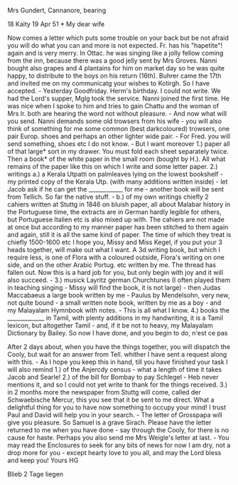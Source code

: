 Mrs Gundert, Cannanore, bearing

18 Kaity 19 Apr 51
 <Saturday>*
My dear wife

Now comes a letter which puts some trouble on your back but be not afraid you will do what you can and more is not expected. Fr. has his "hapetite"! again and is very merry. In Ottac. he was singing like a jolly fellow coming from the inn, because there was a good jelly sent by Mrs Groves. Nanni bought also grapes and 4 plantains for him on market day so he was quite happy, to distribute to the boys on his return (16th). Buhrer came the 17th and invited me on my communicatg your wishes to Kotirgh. So I have accepted. - Yesterday Goodfriday. Herm's birthday. I could not write. We had the Lord's supper, Mglg took the service. Nanni joined the first time. He was nice when I spoke to him and tries to gain Chattu and the woman of Mrs Ir. both are hearing the word not without pleasure. - And now what will you send. Nanni demands some old trowsers from his wife - you will also think of something for me some common (best darkcoloured) trowsers, one pair Europ. shoes and perhaps an other lighter wide pair. - For Fred. you will send something, shoes etc I do not know. - But I want moreover 1.) paper all of that large* sort in my drawer. You must fold each sheet separately twice. Then a book* of the white paper in the small room (bought by H.). All what remains of the paper like this on which I write and some letter paper. 2.) writings a.) a Kerala Utpatti on palmleaves lying on the lowest bookshelf - my printed copy of the Kerala Utp. (with many additions written inside) - let Jacob ask if he can get the ____________ for me - another book will be sent from Tellich. So far the native stuff. - b.) of my own writings chiefly 2 cahiers written at Stuttg in 1846 on bluish paper, all about Malabar history in the Portuguese time, the extracts are in German hardly legible for others, but Portuguese Italien etc is also mixed up with. The cahiers are not made at once but according to my manner paper has been stitched to them again and again, still it is all the same kind of paper. The time of which they treat is chiefly 1500-1600 etc I hope you, Missy and Miss Kegel, if you put your 3 heads together, will make out what I want. A 3d writing book, but which I require less, is one of Flora with a coloured outside, Flora's writing on one side, and on the other Arabic Portug. etc written by me. The thread has fallen out. Now this is a hard job for you, but only begin with joy and it will also succeed. - 3.) musick Layritz german Churchtunes (I often played them in teaching singing - Missy will find the book, it is not large) - then Judas Maccabaeus a large book written by me - Paulus by Mendelsohn, very new, not quite bound - a small written note book, written by me as a boy - and my Malayalam Hymnbook with notes. - This is all what I know. 4.) books the _____________ in Tamil, with plenty additions in my handwriting, it is a Tamil lexicon, but altogether Tamil - and, if it be not to heavy, my Malayalam Dictionary by Bailey. So now I have done, and you begin to do, n'est ce pas

After 2 days about, when you have the things together, you will dispatch the Cooly, but wait for an answer from Tell. whither I have sent a request along with this. - As I hope you keep this in hand, till you have finished your task I will also remind 1.) of the Anjercdy census - what a length of time it takes Jacob and Searle! 2.) of the bill for Bombay to pay Schlegel - Heb never mentions it, and so I could not yet write to thank for the things received. 3.) in 2 months more the newspaper from Stuttg will come, called der Schwaebische Mercur, this you see that it be sent to me direct. What a delightful thing for you to have now something to occupy your mind! I trust Paul and David will help you in your search. - The letter of Grosspapa will give you pleasure. So Samuel is a grave Sirach. Please have the letter returned to me when you have done - say through the Cooly, for there is no cause for haste. Perhaps you also send me Mrs Weigle's letter at last. - You may read the Enclosures to seek for any bits of news for now I am dry, not a drop more for you - except hearty love to you all, and may the Lord bless and keep you!
 Yours HG


Blieb 2 Tage liegen

